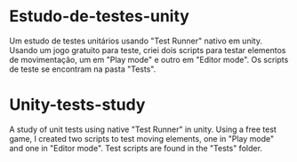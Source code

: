 # Estudo-de-testes-unity
Um estudo de testes unitários usando "Test Runner" nativo em unity. Usando um jogo gratuito para teste, criei dois scripts para testar elementos de movimentação, um em "Play mode" e outro em "Editor mode". Os scripts de teste se encontram na pasta "Tests".

# Unity-tests-study
A study of unit tests using native "Test Runner" in unity. Using a free test game, I created two scripts to test moving elements, one in "Play mode" and one in "Editor mode". Test scripts are found in the "Tests" folder.

